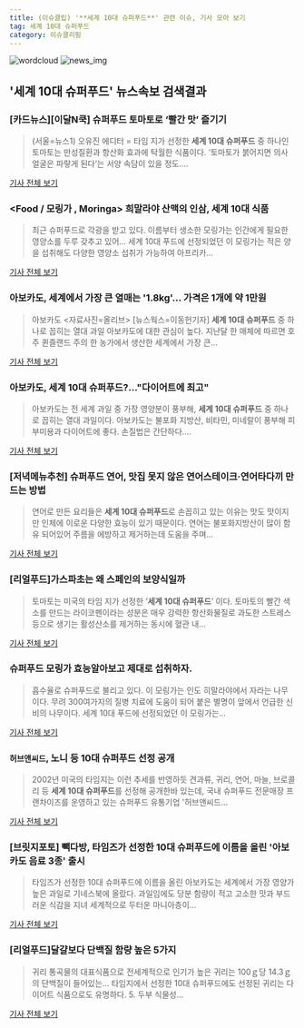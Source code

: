 ```yaml
---
title: (이슈클립) '**세계 10대 슈퍼푸드**' 관련 이슈, 기사 모아 보기
tag: 세계 10대 슈퍼푸드
category: 이슈클리핑
---
```

![wordcloud](https://s3.ap-northeast-2.amazonaws.com/lyrics101-wordcloud/2018-09-02-1535893330.png)
![news_img](https://user-images.githubusercontent.com/42597476/44507050-1206f400-a6e4-11e8-8d98-7ffbfebb353f.png)
## **'**세계 10대 슈퍼푸드**'** 뉴스속보 검색결과
### [카드뉴스][이달N쿡] 슈퍼푸드 토마토로 ‘빨간 맛’ 즐기기

>(서울=뉴스1) 오유진 에디터 = 타임 지가 선정한 **세계 10대 슈퍼푸드** 중 하나인 토마토는 만성질환과 항산화 효과에 탁월한 식품이다. ‘토마토가 붉어지면 의사 얼굴은 파랗게 된다’는 서양 속담이 있을 정도....

<a href="http://news1.kr/articles/?3406689" target="_blank">기사 전체 보기</a>

### <Food / 모링가 , Moringa> 희말라야 산맥의 인삼, 세계 10대 식품

>최근 슈퍼푸드로 각광을 받고 있다. 이름부터 생소한 모링가는 인간에게 필요한 영양소를 두루 갖추고 있어... 세계 10대 푸드에 선정되었던 이 모링가는 적은 양을 섭취해도 다양한 영양소 섭취가 가능하여 아프리카...

<a href="http://www.cooknchefnews.com/news/newsview.php?ncode=1065607980335509" target="_blank">기사 전체 보기</a>

### 아보카도, 세계에서 가장 큰 열매는 '1.8kg'… 가격은 1개에 약 1만원

>아보카도 <자료사진=올리브> [뉴스웍스=이동헌기자] **세계 10대 슈퍼푸드** 중 하나로 꼽히는 열대 과일 아보카도에 대한 관심이 높다. 지난달 한 매체에 따르면 호주 퀸즐랜드 주의 한 농가에서 생산한 세계에서 가장 큰...

<a href="http://www.newsworks.co.kr/news/articleView.html?idxno=208442" target="_blank">기사 전체 보기</a>

### 아보카도, **세계 10대 슈퍼푸드**?…"다이어트에 최고"

>아보카도는 전 세계 과일 중 가장 영양분이 풍부해, **세계 10대 슈퍼푸드** 중 하나로 꼽히는 열대 과일이다. 아보카도는 불포화 지방산, 비타민, 미네랄이 풍부해 피부미용과 다이어트에 좋다. 손질법은 간단하다....

<a href="http://sports.hankooki.com/lpage/sisa/201808/sp20180817090307137040.htm" target="_blank">기사 전체 보기</a>

### [저녁메뉴추천] 슈퍼푸드 연어, 맛집 못지 않은 연어스테이크·연어타다끼 만드는 방법

>연어로 만든 요리들은 **세계 10대 슈퍼푸드**로 손꼽히고 있는 이유는 맛도 맛이지만 인체에 이로운 다양한 효능이 있기 때문이다. 연어는 불포화지방산이 많이 함유 되어있어 주름을 에방하고 제거하는데 도움을 주며...

<a href="http://medicalreport.kr/news/view/49826" target="_blank">기사 전체 보기</a>

### [리얼푸드]가스파초는 왜 스페인의 보양식일까

>토마토는 미국의 타임 지가 선정한 ‘**세계 10대 슈퍼푸드**’ 이다. 토마토의 빨간 색소를 만드는 라이코펜이라는 성분은 매우 강력한 항산화물질로 과도한 스트레스 등으로 생기는 활성산소를 제거하는 동시에 혈관 내...

<a href="http://www.realfoods.co.kr/view.php?ud=20180807000750" target="_blank">기사 전체 보기</a>

### 슈퍼푸드 모링가 효능알아보고 제대로 섭취하자.

>흡수율로 슈퍼푸드로 불리고 있다. 이 모링가는 인도 히말라야에서 자라는 나무이다. 무려 300여가지의 질병 치료에 도움이 되어 붙은 별명이 앞에서 언급한 신비의 나무이다. 세계 10대 푸드에 선정되었던 이 모링가는...

<a href="http://research-paper.co.kr/news/view/49507" target="_blank">기사 전체 보기</a>

### `허브앤씨드`, 노니 등 10대 슈퍼푸드 선정 공개

>2002년 미국의 타임지는 이런 추세를 반영하듯 견과류, 귀리, 연어, 마늘, 브로콜리 등 **세계 10대 슈퍼푸드**를 선정해 공개한바 있는데, 국내 슈퍼푸드 전문매장 프랜차이즈를 운영하고 있는 슈퍼푸드 유통기업 '허브앤씨드...

<a href="http://www.dt.co.kr/contents.html?article_no=2018080602109923813009&ref=naver" target="_blank">기사 전체 보기</a>

### [브릿지포토] 빽다방, 타임즈가 선정한 10대 슈퍼푸드에 이름을 올린 '아보카도 음료 3종' 출시

>타임즈가 선정한 10대 슈퍼푸드에 이름을 올린 아보카도는 세계에서 가장 영양가 높은 과일로 기네스북에 올랐다. 과일임에도 당분 함량이 적고 고소한 맛과 부드러운 식감을 지녀 세계적으로 두터운 마니아층이...

<a href="http://www.viva100.com/main/view.php?key=20180806010001531" target="_blank">기사 전체 보기</a>

### [리얼푸드]달걀보다 단백질 함량 높은 5가지

>귀리 통곡물의 대표식품으로 전세계적으로 인기가 높은 귀리는 100ｇ당 14.3ｇ의 단백질이 들어있는... 타임지에서 선정한 10대 슈퍼푸드에도 선정된 귀리는 다이어트 식품으로도 유명하다. 5. 두부 식물성...

<a href="http://www.realfoods.co.kr/view.php?ud=20180801000671" target="_blank">기사 전체 보기</a>


